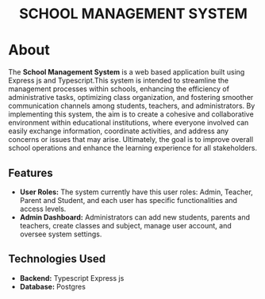 <h1 align="center">
SCHOOL MANAGEMENT SYSTEM
</h1>

# About

The <strong>School Management System</strong> is a web based application built using Express js and Typescript.This system is intended to streamline the management processes within schools,
enhancing the efficiency of administrative tasks, optimizing class organization, and fostering smoother communication channels among students, 
teachers, and administrators. By implementing this system, the aim is to create a cohesive and collaborative environment within educational institutions,
where everyone involved can easily exchange information, coordinate activities, and address any concerns or issues that may arise. Ultimately,
the goal is to improve overall school operations and enhance the learning experience for all stakeholders.

## Features

 - **User Roles:** The system currently have this user roles: Admin, Teacher, Parent and Student, and each user has specific functionalities and access levels.
 - **Admin Dashboard:** Administrators can add new students, parents and teachers, create classes and subject, manage user account, and oversee system settings.

## Technologies Used
- **Backend:** Typescript Express js
- **Database:** Postgres
  